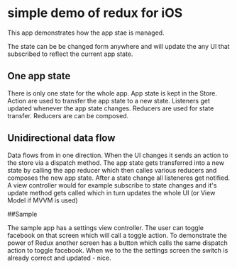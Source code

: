 # simple demo of redux for iOS

This app demonstrates how the app stae is managed.

The state can be be changed form anywhere and will update the any UI that subscribed to reflect the current app state.

## One app state

There is only one state for the whole app.
App state is kept in the Store. 
Action are used to transfer the app state to a new state. 
Listeners get updated whenever the app state changes. 
Reducers are used for state transfer. Reducers are can be composed. 

## Unidirectional data flow

Data flows from in one direction. When the UI changes it sends an action to the store via a dispatch method.
The app state gets transferred into a new state by calling the app reducer which then calles various reducers and composes the new app state.
After a state change all listeneres get notified. A view controller would for example subscribe to state changes and it's update method gets called which in turn updates the whole UI (or View Model if MVVM is used)

##Sample 

The sample app has a settings view controller. The user can toggle facebook on that screen which will call a toggle action.
To demonstrate the power of Redux another screen has a button which calls the same dispatch action to toggle facebook. When we to the the settings screen the switch is already correct and updated - nice.

